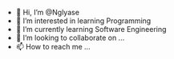 - 👋 Hi, I’m @Nglyase
- 👀 I’m interested in learning Programming
- 🌱 I’m currently learning Software Engineering
- 💞️ I’m looking to collaborate on ...
- 📫 How to reach me ...

<!---
Nglyase/Nglyase is a ✨ special ✨ repository because its `README.md` (this file) appears on your GitHub profile.
You can click the Preview link to take a look at your changes.
--->
